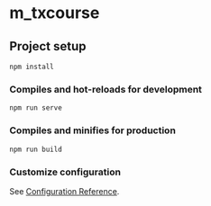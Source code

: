 # m_txcourse

## Project setup

```shell
npm install
```

### Compiles and hot-reloads for development

```shell
npm run serve
```

### Compiles and minifies for production

```shell
npm run build
```

### Customize configuration

See [Configuration Reference](https://cli.vuejs.org/config/).
